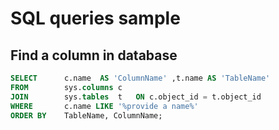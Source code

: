 # SQL queries sample

## Find a column in database

``` sql
SELECT      c.name  AS 'ColumnName' ,t.name AS 'TableName'
FROM        sys.columns c
JOIN        sys.tables  t   ON c.object_id = t.object_id
WHERE       c.name LIKE '%provide a name%'
ORDER BY    TableName, ColumnName;
```